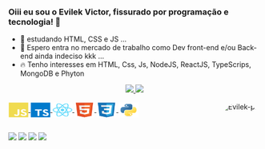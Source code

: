 ### Oiii eu sou o Evilek Victor, fissurado por programação e tecnologia! 👋
- 🌱 estudando HTML, CSS e JS ...
- 👯 Espero entra no mercado de trabalho como Dev front-end e/ou Back-end ainda indeciso kkk ...
- 🔥 Tenho interesses em HTML, Css, Js, NodeJS, ReactJS, TypeScrips, MongoDB e Phyton
<div align="center">
  <a href="https://github.com/EvilekDev">
  <img height="180em" src="https://github-readme-stats.vercel.app/api?username=EvilekDev&show_icons=true&theme=synthwave&include_all_commits=true&count_private=true"/>
  <img height="180em" src="https://github-readme-stats.vercel.app/api/top-langs/?username=EvilekDev&layout=compact&langs_count=7&theme=synthwave"/>
</div>
  <div style="display: inline_block"><br>
  <img align="center" alt="Evilek-Js" height="30" width="40" src="https://raw.githubusercontent.com/devicons/devicon/master/icons/javascript/javascript-plain.svg">
  <img align="center" alt="Evilek-Ts" height="30" width="40" src="https://raw.githubusercontent.com/devicons/devicon/master/icons/typescript/typescript-plain.svg">
  <img align="center" alt="Evilek-React" height="30" width="40" src="https://raw.githubusercontent.com/devicons/devicon/master/icons/react/react-original.svg">
  <img align="center" alt="Evilek-HTML" height="30" width="40" src="https://raw.githubusercontent.com/devicons/devicon/master/icons/html5/html5-original.svg">
  <img align="center" alt="Evilek-CSS" height="30" width="40" src="https://raw.githubusercontent.com/devicons/devicon/master/icons/css3/css3-original.svg">
  <img align="center" alt="Evilek-Python" height="30" width="40" src="https://raw.githubusercontent.com/devicons/devicon/master/icons/python/python-original.svg">
  <img align="right" alt="Evilek-pic" height="150" style="border-radius:50px;" 
  src="https://i.picasion.com/pic91/f5a2f8948a38bf8fb0b41ae301ee8175.gif">
</div>
  
  ##
  
  <div> 
  <a href="https://instagram.com/" target="_blank"><img src="https://img.shields.io/badge/-Instagram-%23E4405F?style=for-the-badge&logo=instagram&logoColor=white" target="_blank"></a>
 <a href="https://discord.gg/Evilek Victor#7820" target="_blank"><img src="https://img.shields.io/badge/Discord-7289DA?style=for-the-badge&logo=discord&logoColor=white" target="_blank"></a> 
  <a href = "mailto:evilek.dev@gmail.com"><img src="https://img.shields.io/badge/-Gmail-%23333?style=for-the-badge&logo=gmail&logoColor=white" target="_blank"></a>
  <a href="https://www.linkedin.com/in/" target="_blank"><img src="https://img.shields.io/badge/-LinkedIn-%230077B5?style=for-the-badge&logo=linkedin&logoColor=white" target="_blank"></a> 
    
</div>
